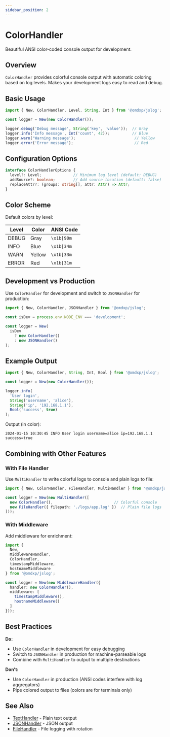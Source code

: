 ```yaml
---
sidebar_position: 2
---
```


# ColorHandler

Beautiful ANSI color-coded console output for development.

## Overview

`ColorHandler` provides colorful console output with automatic coloring based on log levels. Makes your development logs easy to read and debug.

## Basic Usage

```typescript
import { New, ColorHandler, Level, String, Int } from '@omdxp/jslog';

const logger = New(new ColorHandler());

logger.debug('Debug message', String('key', 'value'));  // Gray
logger.info('Info message', Int('count', 42));          // Blue
logger.warn('Warning message');                          // Yellow
logger.error('Error message');                           // Red
```

## Configuration Options

```typescript
interface ColorHandlerOptions {
  level?: Level;              // Minimum log level (default: DEBUG)
  addSource?: boolean;        // Add source location (default: false)
  replaceAttr?: (groups: string[], attr: Attr) => Attr;
}
```

## Color Scheme

Default colors by level:

| Level | Color | ANSI Code |
|-------|-------|-----------|
| DEBUG | Gray | `\x1b[90m` |
| INFO | Blue | `\x1b[34m` |
| WARN | Yellow | `\x1b[33m` |
| ERROR | Red | `\x1b[31m` |

## Development vs Production

Use `ColorHandler` for development and switch to `JSONHandler` for production:

```typescript
import { New, ColorHandler, JSONHandler } from '@omdxp/jslog';

const isDev = process.env.NODE_ENV === 'development';

const logger = New(
  isDev 
    ? new ColorHandler() 
    : new JSONHandler()
);
```

## Example Output

```typescript
import { New, ColorHandler, String, Int, Bool } from '@omdxp/jslog';

const logger = New(new ColorHandler());

logger.info(
  'User login',
  String('username', 'alice'),
  String('ip', '192.168.1.1'),
  Bool('success', true)
);
```

Output (in color):
```
2024-01-15 10:30:45 INFO User login username=alice ip=192.168.1.1 success=true
```

## Combining with Other Features

### With File Handler

Use `MultiHandler` to write colorful logs to console and plain logs to file:

```typescript
import { New, ColorHandler, FileHandler, MultiHandler } from '@omdxp/jslog';

const logger = New(new MultiHandler([
  new ColorHandler(),                           // Colorful console
  new FileHandler({ filepath: './logs/app.log' })  // Plain file logs
]));
```

### With Middleware

Add middleware for enrichment:

```typescript
import { 
  New, 
  MiddlewareHandler, 
  ColorHandler,
  timestampMiddleware,
  hostnameMiddleware 
} from '@omdxp/jslog';

const logger = New(new MiddlewareHandler({
  handler: new ColorHandler(),
  middleware: [
    timestampMiddleware(),
    hostnameMiddleware()
  ]
}));
```

## Best Practices

**Do:**
- Use `ColorHandler` in development for easy debugging
- Switch to `JSONHandler` in production for machine-parseable logs
- Combine with `MultiHandler` to output to multiple destinations

**Don't:**
- Use `ColorHandler` in production (ANSI codes interfere with log aggregators)
- Pipe colored output to files (colors are for terminals only)

## See Also

- [TextHandler](../core-concepts/handlers#texthandler) - Plain text output
- [JSONHandler](../core-concepts/handlers#jsonhandler) - JSON output
- [FileHandler](./file-handler) - File logging with rotation

